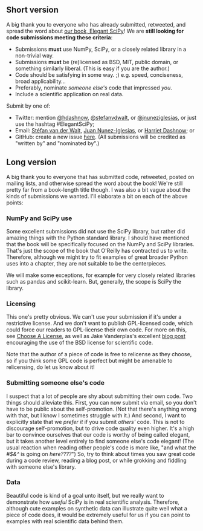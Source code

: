 ## Short version
A big thank you to everyone who has already submitted, retweeted, and spread the word about [our book, Elegant SciPy](http://ilovesymposia.com/2015/02/04/call-for-code-nominations-for-elegant-scipy/)! We are **still looking for code submissions meeting these criteria**:
- Submissions **must** use NumPy, SciPy, or a closely related library in a non-trivial way.
- Submissions **must** be (re)licensed as BSD, MIT, public domain, or something similarly liberal. (This is easy if you are the author.)
- Code should be satisfying in some way. ;) e.g. speed, conciseness, broad applicability...
- Preferably, nominate *someone else's* code that impressed *you*.
- Include a scientific application on real data.

Submit by one of:
- Twitter: mention [@hdashnow](https://twitter.com/hdashnow), [@stefanvdwalt](https://twitter.com/stefanvdwalt), or [@jnuneziglesias](https://twitter.com/jnuneziglesias), or just use the hashtag #ElegantSciPy;
- Email: [Stéfan van der Walt](mailto:stefanv(at)berkeley.edu), [Juan Nunez-Iglesias](mailto:juan.n@unimelb.edu.au), or [Harriet Dashnow](mailto:harriet.dashnow@unimelb.edu.au); or
- GitHub: create a new issue [here](https://github.com/HarrietInc/elegant-scipy-submissions/issues).
(All submissions will be credited as "written by" and "nominated by".)

## Long version
A big thank you to everyone that has submitted code, retweeted, posted on mailing lists, and otherwise spread the word about the book! We're still pretty far from a book-length title though. I was also a bit vague about the kinds of submissions we wanted. I'll elaborate a bit on each of the above points:

### NumPy and SciPy use
Some excellent submissions did not use the SciPy library, but rather did amazing things with the Python standard library. I should have mentioned that the book will be specifically focused on the NumPy and SciPy libraries. That's just the scope of the book that O'Reilly has contracted us to write. Therefore, although we might try to fit examples of great broader Python uses into a chapter, they are not suitable to be the centerpieces.

We will make some exceptions, for example for very closely related libraries such as pandas and scikit-learn. But, generally, the scope is SciPy the library.

### Licensing
This one's pretty obvious. We can't use your submission if it's under a restrictive license. And we don't want to publish GPL-licensed code, which could force our readers to GPL-license their own code. For more on this, see [Choose A License](http://choosealicense.com), as well as Jake Vanderplas's excellent [blog post](http://www.astrobetter.com/the-whys-and-hows-of-licensing-scientific-code/) encouraging the use of the BSD license for scientific code.

Note that the author of a piece of code is free to relicense as they choose, so if you think some GPL code is perfect but might be amenable to relicensing, do let us know about it!

### Submitting someone else's code
I suspect that a lot of people are shy about submitting their own code. Two things should alleviate this. First, you can now submit via email, so you don't have to be public about the self-promotion. (Not that there's anything wrong with that, but I know I sometimes struggle with it.) And second, I want to explicitly state that we *prefer it* if you submit *others'* code. This is not to discourage self-promotion, but to drive code quality even higher. It's a high bar to convince ourselves that our code is worthy of being called elegant, but it takes another level entirely to find someone else's code elegant! (The usual reaction when reading other people's code is more like, "and what the *#$&^* is going on *here????*") So, try to think about times you saw great code during a code review, reading a blog post, or while grokking and fiddling with someone else's library.

### Data
Beautiful code is kind of a goal unto itself, but we really want to demonstrate how *useful* SciPy is in real scientific analysis. Therefore, although cute examples on synthetic data can illustrate quite well what a piece of code does, it would be extremely useful for us if you can point to examples with real scientific data behind them.
